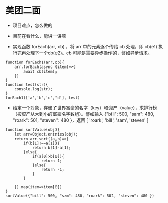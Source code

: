 # 美团二面

- 项目难点，怎么做的

- 目前在看什么，能讲一讲嘛

- 实现函数 forEach(arr, cb) ，将 arr 中的元素逐个传给 cb 处理，即 cb(e1) 执行完再处理下一个cb(e2)。cb 可能是需要异步操作的，譬如异步请求。

```
function forEach1(arr,cb){
	arr.forEach(async (item)=>{
		await cb(item);
	})
}
function test(str){
	console.log(str);
}
forEach1(['a','b','c','d'], test)
```



- 给定一个对象，存储了世界富豪的名字（key）和资产（value），求排行榜（按资产从大到小的富豪名字数组）。譬如输入
  {"bill": 500, "sam": 480, "roark": 501, "steven": 480 }，返回 [ 'roark', 'bill', 
  'sam', 'steven' ]

```
function sortValue(obj){
	let arr=Object.entries(obj);
	return arr.sort((a,b)=>{
		if(b[1]!==a[1]){
			return b[1]-a[1];
		}else{
			if(a[0]>b[0]){
				return 1;
			}else{
				return -1;
			}
		}
		
	}).map(item=>item[0])
}
sortValue({"bill": 500, "szm": 480, "roark": 501, "steven": 480 })
```

